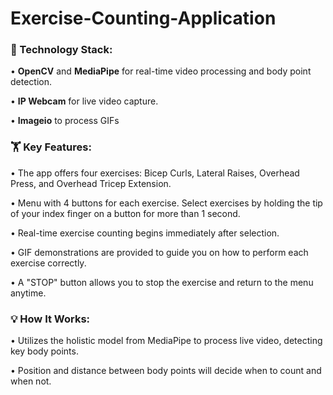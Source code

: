 # Exercise-Counting-Application

### 🔧 Technology Stack: 

•	**OpenCV** and **MediaPipe** for real-time video processing and body point detection.

•	**IP Webcam** for live video capture.

•	**Imageio** to process GIFs

### 🏋️ Key Features: 

•	The app offers four exercises: Bicep Curls, Lateral Raises, Overhead Press, and Overhead Tricep Extension.

•	Menu with 4 buttons for each exercise. Select exercises by holding the tip of your index finger on a button for more than 1 second.

•	Real-time exercise counting begins immediately after selection.

•	GIF demonstrations are provided to guide you on how to perform each exercise correctly.

•	A "STOP" button allows you to stop the exercise and return to the menu anytime.


### 💡 How It Works:

•	Utilizes the holistic model from MediaPipe to process live video, detecting key body points.

•	Position and distance between body points will decide when to count and when not. 

